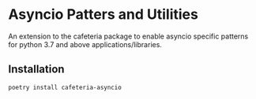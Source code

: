 # Asyncio Patters and Utilities
An extension to the cafeteria package to enable asyncio specific patterns for python 3.7 and above applications/libraries.

## Installation
`poetry install cafeteria-asyncio`

